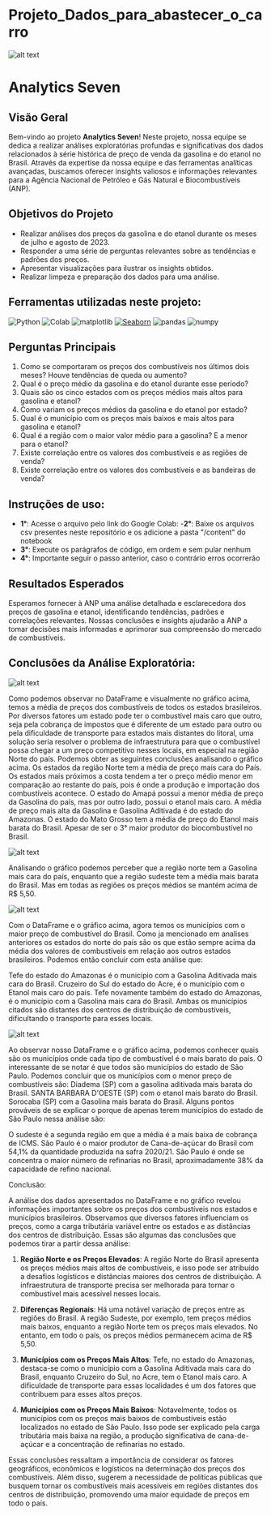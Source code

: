 # Projeto_Dados_para_abastecer_o_carro

![alt text](https://github.com/Project-4-Trends-and-Insights-Database/Projeto_Dados_para_abastecer_o_carro/blob/main/images/Squad%2007%20(2).png)

# Analytics Seven

## Visão Geral

Bem-vindo ao projeto **Analytics Seven**! Neste projeto, nossa equipe se dedica a realizar análises exploratórias profundas e significativas dos dados relacionados à série histórica de preço de venda da gasolina e do etanol no Brasil. Através da expertise da nossa equipe e das ferramentas analíticas avançadas, buscamos oferecer insights valiosos e informações relevantes para a Agência Nacional de Petróleo e Gás Natural e Biocombustíveis (ANP).

## Objetivos do Projeto

  - Realizar análises dos preços da gasolina e do etanol durante os meses de julho e agosto de 2023.
  - Responder a uma série de perguntas relevantes sobre as tendências e padrões dos preços.
  - Apresentar visualizações para ilustrar os insights obtidos.
  - Realizar limpeza e preparação dos dados para uma análise.
  

## Ferramentas utilizadas neste projeto:
![Python](https://img.shields.io/badge/Python-3776AB?style=for-the-badge&logo=python&logoColor=white)
![Colab](https://img.shields.io/badge/Colab-F9AB00?style=for-the-badge&logo=googlecolab&color=525252)
![matplotlib](https://img.shields.io/badge/matplotlib-3776AB?style=for-the-badge&logo=matplotlib&logoColor=white)
<a href='https://github.com/shivamkapasia0' target="_blank"><img alt='Seaborn' src='https://img.shields.io/badge/Seaborn-100000?style=for-the-badge&logo=Seaborn&logoColor=white&labelColor=black&color=05FAFA'/></a>
![pandas](https://img.shields.io/badge/pandas-150458?style=for-the-badge&logo=pandas&logoColor=white)
![numpy](https://img.shields.io/badge/numpy-013243?style=for-the-badge&logo=numpy&logoColor=white)

## Perguntas Principais

1. Como se comportaram os preços dos combustíveis nos últimos dois meses? Houve tendências de queda ou aumento?
2. Qual é o preço médio da gasolina e do etanol durante esse período?
3. Quais são os cinco estados com os preços médios mais altos para gasolina e etanol?
4. Como variam os preços médios da gasolina e do etanol por estado?
5. Qual é o município com os preços mais baixos e mais altos para gasolina e etanol?
6. Qual é a região com o maior valor médio para a gasolina? E a menor para o etanol?
7. Existe correlação entre os valores dos combustíveis e as regiões de venda?
8. Existe correlação entre os valores dos combustíveis e as bandeiras de venda?

## Instruções de uso:
  - **1°**: Acesse o arquivo pelo link do Google Colab:
  -**2°**: Baixe os arquivos csv presentes neste repositório e os adicione a pasta "/content" do notebook       
  - **3°**: Execute os parágrafos de código, em ordem e sem pular nenhum
  - **4°**: Importante seguir o passo anterior, caso o contrário erros ocorrerão

## Resultados Esperados

Esperamos fornecer à ANP uma análise detalhada e esclarecedora dos preços de gasolina e etanol, identificando tendências, padrões e correlações relevantes. Nossas conclusões e insights ajudarão a ANP a tomar decisões mais informadas e aprimorar sua compreensão do mercado de combustíveis.

## Conclusões da Análise Exploratória:
![alt text](https://github.com/Project-4-Trends-and-Insights-Database/Projeto_Dados_para_abastecer_o_carro/blob/main/imagens_dos_graficos/pre%C3%A7o_medio_por_estado.png)

Como podemos observar no DataFrame e visualmente no gráfico acima, temos a média de preços dos combustíveis de todos os estados brasileiros. Por diversos fatores um estado pode ter o combustível mais caro que outro, seja pela cobrança de impostos que é diferente de um estado para outro ou pela dificuldade de transporte para estados mais distantes do litoral, uma solução seria resolver o problema de infraestrutura para que o combustível possa chegar a um preço competitivo nesses locais, em especial na região Norte do país. Podemos obter as seguintes conclusões analisando o gráfico acima.
Os estados da região Norte tem a média de preço mais cara do País.
Os estados mais próximos a costa tendem a ter o preço médio menor em comparação ao restante do país, pois é onde a produção e importação dos combustíveis acontece.
O estado do Amapá possui a menor média de preço da Gasolina do país, mas por outro lado, possui o etanol mais caro.
A média de preço mais alta da Gasolina e Gasolina Aditivada é do estado do Amazonas.
O estado do Mato Grosso tem a média de preço do Etanol mais barata do Brasil. Apesar de ser o 3° maior produtor do biocombustível no Brasil.


![alt text](https://github.com/Project-4-Trends-and-Insights-Database/Projeto_Dados_para_abastecer_o_carro/blob/main/imagens_dos_graficos/regioes_mais_caras.png)


Análisando o gráfico podemos perceber que a região norte tem a Gasolina mais cara do país, enquanto que a região sudeste tem a média mais barata do Brasil. Mas em todas as regiões os preços médios se mantém acima de R$ 5,50.



![alt text](https://github.com/Project-4-Trends-and-Insights-Database/Projeto_Dados_para_abastecer_o_carro/blob/main/imagens_dos_graficos/municipio_maior_valor.png)


Com o DataFrame e o gráfico acima, agora temos os municípios com o maior preço de combustível do Brasil. Como ja mencionado em analises anteriores os estados do norte do país são os que estão sempre acima da média dos valores de combustíveis em relação aos outros estados brasileiros. Podemos então concluir com esta análise que:

Tefe do estado do Amazonas é o município com a Gasolina Aditivada mais cara do Brasil.
Cruzeiro do Sul do estado do Acre, é o município com o Etanol mais caro do país.
Tefe novamente também do estado do Amazonas, é o município com a Gasolina mais cara do Brasil.
Ambas os municípios citados são distantes dos centros de distribuição de combustíveis, dificultando o transporte para esses locais.


![alt text](https://github.com/Project-4-Trends-and-Insights-Database/Projeto_Dados_para_abastecer_o_carro/blob/main/imagens_dos_graficos/municipio_menor_valor.png)


Ao observar nosso DataFrame e o gráfico acima, podemos conhecer quais são os municípios onde cada tipo de combustível é o mais barato do país. O interessante de se notar é que todos são municípios do estado de São Paulo. Podemos concluir que os municípios com o menor preço de combustíveis são:
Diadema (SP) com a gasolina aditivada mais barata do Brasil.
SANTA BARBARA D'OESTE (SP) com o etanol mais barato do Brasil.
Sorocaba (SP) com a Gasolina mais barata do Brasil.
Alguns pontos prováveis de se explicar o porque de apenas terem municípios do estado de São Paulo nessa análise são:

O sudeste é a segunda região em que a média é a mais baixa de cobrança de ICMS.
São Paulo é o maior produtor de Cana-de-açúcar do Brasil com 54,1% da quantidade produzida na safra 2020/21.
São Paulo é onde se concentra o maior número de refinarias no Brasil, aproximadamente 38% da capacidade de refino nacional.

Conclusão:

A análise dos dados apresentados no DataFrame e no gráfico revelou informações importantes sobre os preços dos combustíveis nos estados e municípios brasileiros. Observamos que diversos fatores influenciam os preços, como a carga tributária variável entre os estados e as distâncias dos centros de distribuição. Essas são algumas das conclusões que podemos tirar a partir dessa análise:

1. **Região Norte e os Preços Elevados**: A região Norte do Brasil apresenta os preços médios mais altos de combustíveis, e isso pode ser atribuído a desafios logísticos e distâncias maiores dos centros de distribuição. A infraestrutura de transporte precisa ser melhorada para tornar o combustível mais acessível nesses locais.

2. **Diferenças Regionais**: Há uma notável variação de preços entre as regiões do Brasil. A região Sudeste, por exemplo, tem preços médios mais baixos, enquanto a região Norte tem os preços mais elevados. No entanto, em todo o país, os preços médios permanecem acima de R$ 5,50.

3. **Municípios com os Preços Mais Altos**: Tefe, no estado do Amazonas, destaca-se como o município com a Gasolina Aditivada mais cara do Brasil, enquanto Cruzeiro do Sul, no Acre, tem o Etanol mais caro. A dificuldade de transporte para essas localidades é um dos fatores que contribuem para esses altos preços.

4. **Municípios com os Preços Mais Baixos**: Notavelmente, todos os municípios com os preços mais baixos de combustíveis estão localizados no estado de São Paulo. Isso pode ser explicado pela carga tributária mais baixa na região, a produção significativa de cana-de-açúcar e a concentração de refinarias no estado.

Essas conclusões ressaltam a importância de considerar os fatores geográficos, econômicos e logísticos na determinação dos preços dos combustíveis. Além disso, sugerem a necessidade de políticas públicas que busquem tornar os combustíveis mais acessíveis em regiões distantes dos centros de distribuição, promovendo uma maior equidade de preços em todo o país.



